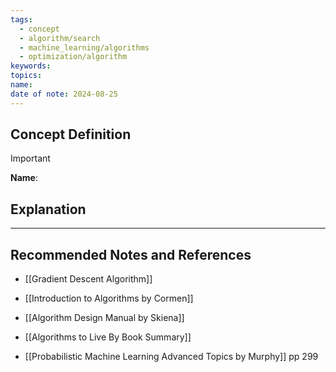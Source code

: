 ```yaml
---
tags:
  - concept
  - algorithm/search
  - machine_learning/algorithms
  - optimization/algorithm
keywords: 
topics: 
name: 
date of note: 2024-08-25
---
```


## Concept Definition

>[!important]
>**Name**: 



## Explanation





-----------
##  Recommended Notes and References


- [[Gradient Descent Algorithm]]



- [[Introduction to Algorithms by Cormen]]
- [[Algorithm Design Manual by Skiena]]
- [[Algorithms to Live By Book Summary]]

- [[Probabilistic Machine Learning Advanced Topics by Murphy]] pp 299